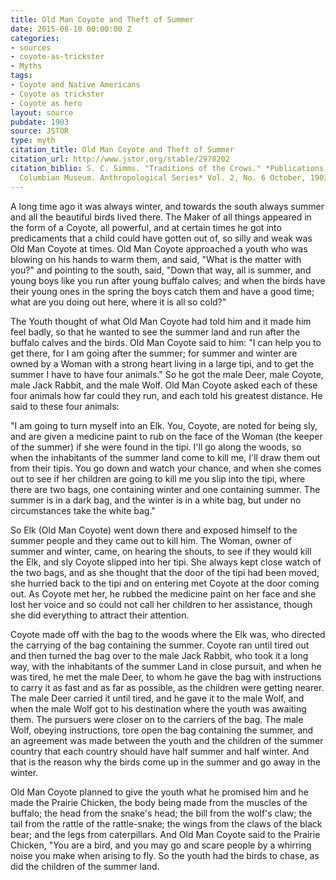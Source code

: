```yaml
---
title: Old Man Coyote and Theft of Summer
date: 2015-08-10 00:00:00 Z
categories:
- sources
- coyote-as-trickster
- Myths
tags:
- Coyote and Native Americans
- Coyote as trickster
- Coyote as hero
layout: source
pubdate: 1903
source: JSTOR
type: myth
citation_title: Old Man Coyote and Theft of Summer
citation_url: http://www.jstor.org/stable/2978202
citation_biblio: S. C. Simms. "Traditions of the Crows." *Publications of the Field
  Columbian Museum. Anthropological Series* Vol. 2, No. 6 October, 1903.
---
```


A long time ago it was always winter, and towards the south always summer and all the beautiful birds lived there. The Maker of all things appeared in the form of a Coyote, all powerful, and at certain times he got into predicaments that a child could have gotten out of, so silly and weak was Old Man Coyote at times. Old Man Coyote approached a youth who was blowing on his hands to warm them, and said, "What is the matter with you?" and pointing to the south, said, "Down that way, all is summer, and young boys like you run after young buffalo calves; and when the birds have their young ones in the spring the boys catch them and have a good time; what are you doing out here, where it is all so cold?"  

The Youth thought of what Old Man Coyote had told him and it made him feel badly, so that he wanted to see the summer land and run after the buffalo calves and the birds. Old Man Coyote said to him: "I can help you to get there, for I am going after the summer; for summer and winter are owned by a Woman with a strong heart living in a large tipi, and to get the summer I have to have four animals." So he got the male Deer, male Coyote, male Jack Rabbit, and the male Wolf. Old Man Coyote asked each of these four animals how far could they run, and each told his greatest distance. He said to these four animals:

"I am going to turn myself into an Elk. You, Coyote, are noted for being sly, and are given a medicine paint to rub on the face of the Woman (the keeper of the summer) if she were found in the tipi. I'll go along the woods, so when the inhabitants of the summer land come to kill me, I'll draw them out from their tipis. You go down and watch your chance, and when she comes out to see if her children are going to kill me you slip into the tipi, where there are two bags, one containing winter and one containing summer. The summer is in a dark bag, and the winter is in a white bag, but under no circumstances take the white bag." 

So Elk (Old Man Coyote) went down there and exposed himself to the summer people and they came out to kill him. The Woman, owner of summer and winter, came, on hearing the shouts, to see if they would kill the Elk, and sly Coyote slipped into her tipi. She always kept close watch of the two bags, and as she thought that the door of the tipi had been moved, she hurried back to the tipi and on entering met Coyote at the door coming out. As Coyote met her, he rubbed the medicine paint on her face and she lost her voice and so could not call her children to her assistance, though she did everything to attract their attention.

Coyote made off with the bag to the woods where the Elk was, who directed the carrying of the bag containing the summer. Coyote ran until tired out and then turned the bag over to the male Jack Rabbit, who took it a long way, with the inhabitants of the summer Land in close pursuit, and when he was tired, he met the male Deer, to whom he gave the bag with instructions to carry it as fast and as far as possible, as the children were getting nearer. The male Deer carried it until tired, and he gave it to the male Wolf, and when the male Wolf got to his destination where the youth was awaiting them. The pursuers were closer on to the carriers of the bag. The male Wolf, obeying instructions, tore open the bag containing the summer, and an agreement was made between the youth and the children of the summer country that each country should have half summer and half winter. And that is the reason why the birds come up in the summer and go away in the winter. 

Old Man Coyote planned to give the youth what he promised him and he made the Prairie Chicken, the body being made from the muscles of the buffalo; the head from the snake's head; the bill from the wolf's claw; the tail from the rattle of the rattle-snake; the wings from the claws of the black bear; and the legs from caterpillars. And Old Man Coyote said to the Prairie Chicken, "You are a bird, and you may go and scare people by a whirring noise you make when arising to fly. So the youth had the birds to chase, as did the children of the summer land. 
